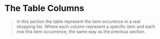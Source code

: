 # The Table Columns
>In this section the table represent the item occurence in a real shopping list. Where each column represent a specific item and each row this item occurrence, the same way as the previous section.
